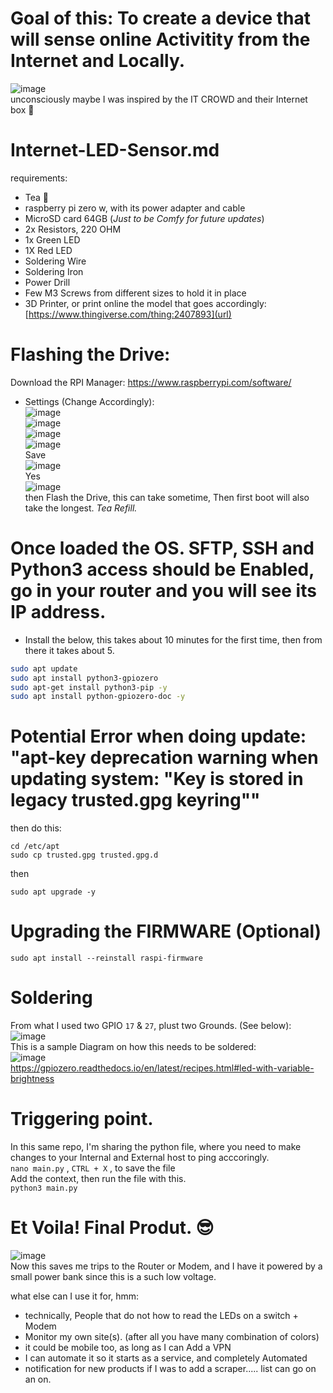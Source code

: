 # Goal of this: To create a device that will sense online Activitity from the Internet and Locally.
![image](https://github.com/ivanjrt/Internet-LED-Sensor.md/assets/44326428/c86fe691-88b7-4fea-aece-5fec74d5a95d) <br/>
unconsciously maybe I was inspired by the IT CROWD and their Internet box 🤣 <br/>

# Internet-LED-Sensor.md
requirements:
- Tea 🍵
- raspberry pi zero w, with its power adapter and cable
- MicroSD card 64GB (_Just to be Comfy for future updates_)
- 2x Resistors, 220 OHM
- 1x Green LED
- 1X Red LED
- Soldering Wire
- Soldering Iron
- Power Drill
- Few M3 Screws from different sizes to hold it in place
- 3D Printer, or print online the model that goes accordingly: [https://www.thingiverse.com/thing:2407893](url) <br/>

# Flashing the Drive:
Download the RPI Manager: https://www.raspberrypi.com/software/ <br/>
* Settings (Change Accordingly): <br/>
![image](https://github.com/ivanjrt/Internet-LED-Notifyer.md/assets/44326428/7c50a3bb-390f-4ad1-9aa0-c885c747e2ce) <br/>
![image](https://github.com/ivanjrt/Internet-LED-Sensor.md/assets/44326428/ec797201-99e4-40d4-bbde-f4d2c4dc570b) <br/>
![image](https://github.com/ivanjrt/Internet-LED-Sensor.md/assets/44326428/6bb9f723-d86e-4cc1-a1f3-f77ddd04236e) <br/>
![image](https://github.com/ivanjrt/Internet-LED-Sensor.md/assets/44326428/0f972ad8-c3f4-4fad-a941-69bfc623adab) <br/>
Save <br/>
![image](https://github.com/ivanjrt/Internet-LED-Sensor.md/assets/44326428/3ddbe8e5-2fad-4ffd-9c38-39f3254e2e2c) <br/>
Yes <br/>
![image](https://github.com/ivanjrt/Internet-LED-Sensor.md/assets/44326428/605324cd-14f3-4b2d-9356-ff803ec15a4a) <br/>
then Flash the Drive, this can take sometime, Then first boot will also take the longest. _Tea Refill._


# Once loaded the OS. SFTP, SSH and Python3 access should be Enabled, go in your router and you will see its IP address.  <br/>
- Install the below,  this takes about 10 minutes for the first time, then from there it takes about 5. <br/>
```bash
sudo apt update
sudo apt install python3-gpiozero
sudo apt-get install python3-pip -y
sudo apt install python-gpiozero-doc -y
```

# Potential Error when doing update: "apt-key deprecation warning when updating system: "Key is stored in legacy trusted.gpg keyring""
then do this:
```
cd /etc/apt
sudo cp trusted.gpg trusted.gpg.d
```
then
```
sudo apt upgrade -y
```

# Upgrading the FIRMWARE (Optional)
```
sudo apt install --reinstall raspi-firmware
```


# Soldering
From what I used two GPIO `17` & `27`, plust two Grounds. (See below): <br/>
![image](https://github.com/ivanjrt/Internet-LED-Sensor.md/assets/44326428/7be1066a-0efe-44da-abf9-d2c86cd07c0a) <br/>
This is a sample Diagram on how this needs to be soldered: <br/>
![image](https://github.com/ivanjrt/Internet-LED-Sensor.md/assets/44326428/b12d7cb5-e7d1-4883-9fb1-56256db360a4) <br/>
https://gpiozero.readthedocs.io/en/latest/recipes.html#led-with-variable-brightness  <br/>

# Triggering point.
In this same repo, I'm sharing the python file, where you need to make changes to your Internal and External host to ping acccoringly.  <br/>
`nano main.py` , `CTRL + X`  ,  to save the file  <br/>
Add the context, then run the file with this.  <br/>
```python3 main.py```  <br/>

# Et Voila! Final Produt. 😎
![image](https://github.com/ivanjrt/Internet-LED-Sensor.md/assets/44326428/363f0e74-7d56-4a4f-ae96-8383e0d529eb)  <br/>
Now this saves me trips to the Router or Modem, and I have it powered by a small power bank since this is a such low voltage.

what else can I use it for, hmm: <br/>
- technically, People that do not how to read the LEDs on a switch + Modem
- Monitor my own site(s). (after all you have many combination of colors)
- it could be mobile too, as long as I can Add a VPN
- I can automate it so it starts as a service, and completely  Automated
- notification for new products if I was to add a scraper..... list can go on an on.
